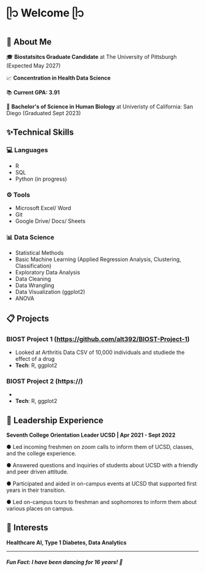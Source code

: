 # ᥫ᭡ Welcome ᥫ᭡

## 🌸 About Me 
🎓 **Biostatsitcs Graduate Candidate** at The University of Pittsburgh (Expected May 2027)

📈 **Concentration in Health Data Science**

📚 **Current GPA: 3.91**

🔬 **Bachelor's of Science in Human Biology** at Univeristy of California: San Diego (Graduated Sept 2023)

## ✨Technical Skills

### 💻 Languages
- R
- SQL 
- Python (in progress)

### ⚙️ Tools
- Microsoft Excel/ Word
- Git
- Google Drive/ Docs/ Sheets

### 📊 Data Science
- Statistical Methods
- Basic Machine Learning (Applied Regression Analysis, Clustering, Classification)
- Exploratory Data Analysis
- Data Cleaning
- Data Wrangling
- Data Visualization (ggplot2)
- ANOVA

## 📋 Projects

### BIOST Project 1 (https://github.com/alt392/BIOST-Project-1)
- Looked at Arthritis Data CSV of 10,000 individuals and studiede the effect of a drug
- **Tech**: R, ggplot2
### BIOST Project 2 (https://)
- 
- **Tech**: R, ggplot2

## 👑 Leadership Experience

**Seventh College Orientation Leader	UCSD | Apr 2021 - Sept 2022**

●	Led incoming freshmen on zoom calls to inform them of UCSD, classes, and the college experience.

●	Answered questions and inquiries of students about UCSD with a friendly and peer driven attitude.

●	Participated and aided in on-campus events at UCSD that supported first years in their transition.

●	Led on-campus tours to freshman and sophomores to inform them about various places on campus.

## 🪩 Interests
**Healthcare AI, Type 1 Diabetes, Data Analytics**

___
##### Fun Fact: I have been dancing for 16 years! 💃

